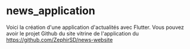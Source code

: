 # news_application

Voici la création d'une application d'actualités avec Flutter.
Vous pouvez avoir le projet Github du site vitrine de l'application du https://github.com/ZephirSD/news-website